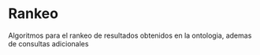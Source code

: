 # Rankeo
Algoritmos para el rankeo de resultados obtenidos en la ontologia, ademas de consultas adicionales
